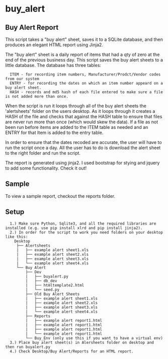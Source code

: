 # buy_alert

## Buy Alert Report

This script takes a "buy alert" sheet, saves it to a SQLite database, and then produces an elegant HTML report using Jinja2.

The "buy alert" sheet is a daily report of items that had a qty of zero at the end of the previous business day. This script saves the buy alert sheets to a little database. The database has three tables:

```
  ITEM - for recording item numbers, Manufacturer/Prodct/Vendor codes from our system
  ENTRY - for recording the dates on which an item number appeard on a buy alert sheet.
  HASH - records and md5 hash of each file entered to make sure a file is not added more than once.
```

When the script is run it loops through all of the buy alert sheets the 'alertsheets' folder on the users desktop. As it loops through it creates a HASH of the file and checks that against the HASH table to ensure that files are never run more than once (which would skew the data). If a file as not been run before items are added to the ITEM table as needed and an ENTRY for that Item is added to the entry table. 

In order to ensure that the dates recoded are accurate, the user will have to run the script once a day. All the user has to do is download the alert sheet to the right folder and run the script. 

The report is generated using jinja2. I used bootstrap for stying and jquery to add some functionality. Check it out!



## Sample
To view a sample report, checkout the reports folder. 


## Setup
```
  1.) Make sure Python, Sqlite3, and all the required libraries are installed (e.g. use pip install xlrd and pip install jinja2).
  2.) In order for the script to work you need folders on your desktop like this:
    Desktop
     ├── Alertsheets
     |   ├── example alert sheet1.xls
     |   ├── example alert sheet2.xls
     |   ├── example alert sheet3.xls
     |   └── example alert sheet4.xls
     └── Buy Alert
         ├── Dev
         |   ├── buyalert.py
         |   ├── db_dev
         |   ├── htmltemplate2.html
         |   └── seed.py
         ├── Old Buy Alert Sheets
         |   ├── example alert sheet1.xls
         |   ├── example alert sheet2.xls
         |   ├── example alert sheet3.xls
         |   └── example alert sheet4.xls
         ├── Reports   
         |   ├── example alert report1.html
         |   ├── example alert report1.html
         |   ├── example alert report1.html
         |   └── example alert report1.html
         └── Buy_Env (only use this if you want to have a virtual env)
  3.) Place buy alert sheet(s) in Alersheets folder on desktop and then run buyalert.py
  4.) Check Desktop/Buy Alert/Reports for an HTML report.
 
```
  
  
  
  
  
